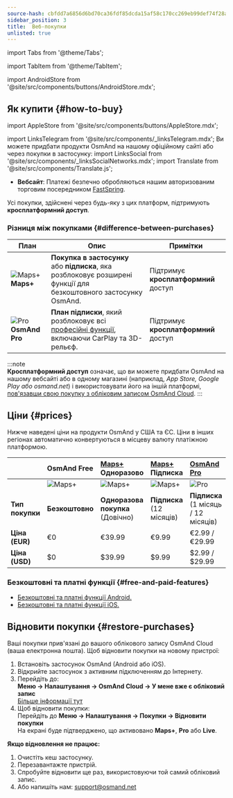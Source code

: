 ```yaml
---
source-hash: cbfdd7a6856d6bd70ca36fdf85dcda15af58c170cc269eb99def74f28abaf782
sidebar_position: 3
title:  Веб-покупки
unlisted: true
---
```


import Tabs from '@theme/Tabs';

import TabItem from '@theme/TabItem';

import AndroidStore from '@site/src/components/buttons/AndroidStore.mdx';
## Як купити {#how-to-buy}
import AppleStore from '@site/src/components/buttons/AppleStore.mdx';

import LinksTelegram from '@site/src/components/_linksTelegram.mdx';
Ви можете придбати продукти OsmAnd на нашому офіційному сайті або через покупки в застосунку:
import LinksSocial from '@site/src/components/_linksSocialNetworks.mdx';
import Translate from '@site/src/components/Translate.js';

- **Вебсайт**: Платежі безпечно обробляються нашим авторизованим торговим посередником [FastSpring](https://fastspring.com/).  

Усі покупки, здійснені через будь-яку з цих платформ, підтримують **кросплатформний доступ**.


### Різниця між покупками {#difference-between-purchases}

| План | Опис | Примітки |
|------------|------------|------------|
| ![Maps+](@site/static/img/svg/osmand_maps_plus.svg) **Maps+** | **Покупка в застосунку** або **підписка**, яка розблоковує розширені функції для безкоштовного застосунку OsmAnd. | Підтримує **кросплатформний** доступ |
| ![Pro](@site/static/img/svg/pro_icon.svg) **OsmAnd Pro** | **План підписки**, який розблоковує всі [професійні функції](#pro-features), включаючи CarPlay та 3D-рельєф. | Підтримує **кросплатформний** доступ |

:::note  
**Кросплатформний доступ** означає, що ви можете придбати OsmAnd на нашому вебсайті або в одному магазині (наприклад, *App Store, Google Play або osmand.net*) і використовувати його на іншій платформі, [пов'язавши свою покупку з обліковим записом OsmAnd Cloud](../personal/osmand-cloud.md#cross-platform).
:::

## Ціни {#prices}

Нижче наведені ціни на продукти OsmAnd у США та ЄС. Ціни в інших регіонах автоматично конвертуються в місцеву валюту платіжною платформою.

|    | OsmAnd Free   | [Maps+](#install-osmand-ios) Одноразово | [Maps+](#install-osmand-ios) Підписка | [OsmAnd Pro](#install-osmand-ios) |
| :------------- | :------------- | :----------------------- | :------------------- | :----------- |
|  | ![Maps+](@site/static/img/svg/osmand_maps.svg) | ![Maps+](@site/static/img/svg/osmand_maps_plus.svg) | ![Maps+](@site/static/img/svg/osmand_maps_plus.svg) | ![Pro](@site/static/img/svg/pro_icon.svg) |
| **Тип покупки** | **Безкоштовно** | **Одноразова покупка** (Довічно) | **Підписка** (12 місяців) | **Підписка** (1 місяць / 12 місяців) |
| **Ціна (EUR)** | €0 | €39.99  | €9.99   | €2.99 / €29.99   |
| **Ціна (USD)** | $0 | $39.99  | $9.99   | $2.99 / $29.99   |



### Безкоштовні та платні функції {#free-and-paid-features}

- [Безкоштовні та платні функції Android.](./android.md#free-and-paid-features)
- [Безкоштовні та платні функції iOS.](./ios.md#free-and-paid-features)



## Відновити покупки {#restore-purchases}

Ваші покупки прив'язані до вашого облікового запису OsmAnd Cloud (ваша електронна пошта). Щоб відновити покупки на новому пристрої:

1. Встановіть застосунок OsmAnd (Android або iOS).
2. Відкрийте застосунок з активним підключенням до Інтернету.
3. Перейдіть до:  
   **Меню → Налаштування → OsmAnd Cloud → У мене вже є обліковий запис**  
   [Більше інформації тут](../personal/osmand-cloud.md#login)
4. Щоб відновити покупки:  
   Перейдіть до **Меню → Налаштування → Покупки → Відновити покупки**  
   На екрані буде підтверджено, що активовано **Maps+**, **Pro** або **Live**.

**Якщо відновлення не працює:**

1. Очистіть кеш застосунку.
2. Перезавантажте пристрій.
3. Спробуйте відновити ще раз, використовуючи той самий обліковий запис.
4. Або напишіть нам: support@osmand.net